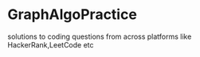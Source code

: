 # GraphAlgoPractice
solutions to coding questions from across platforms like HackerRank,LeetCode etc
